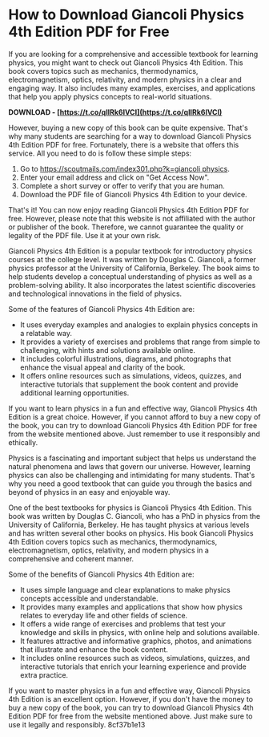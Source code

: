 
 
# How to Download Giancoli Physics 4th Edition PDF for Free
 
If you are looking for a comprehensive and accessible textbook for learning physics, you might want to check out Giancoli Physics 4th Edition. This book covers topics such as mechanics, thermodynamics, electromagnetism, optics, relativity, and modern physics in a clear and engaging way. It also includes many examples, exercises, and applications that help you apply physics concepts to real-world situations.
 
**DOWNLOAD - [https://t.co/qIIRk6lVCI](https://t.co/qIIRk6lVCI)**


 
However, buying a new copy of this book can be quite expensive. That's why many students are searching for a way to download Giancoli Physics 4th Edition PDF for free. Fortunately, there is a website that offers this service. All you need to do is follow these simple steps:
 
1. Go to [https://scoutmails.com/index301.php?k=giancoli physics](https://scoutmails.com/index301.php?k=giancoli%20physics).
2. Enter your email address and click on "Get Access Now".
3. Complete a short survey or offer to verify that you are human.
4. Download the PDF file of Giancoli Physics 4th Edition to your device.

That's it! You can now enjoy reading Giancoli Physics 4th Edition PDF for free. However, please note that this website is not affiliated with the author or publisher of the book. Therefore, we cannot guarantee the quality or legality of the PDF file. Use it at your own risk.
  
Giancoli Physics 4th Edition is a popular textbook for introductory physics courses at the college level. It was written by Douglas C. Giancoli, a former physics professor at the University of California, Berkeley. The book aims to help students develop a conceptual understanding of physics as well as a problem-solving ability. It also incorporates the latest scientific discoveries and technological innovations in the field of physics.
 
Some of the features of Giancoli Physics 4th Edition are:

- It uses everyday examples and analogies to explain physics concepts in a relatable way.
- It provides a variety of exercises and problems that range from simple to challenging, with hints and solutions available online.
- It includes colorful illustrations, diagrams, and photographs that enhance the visual appeal and clarity of the book.
- It offers online resources such as simulations, videos, quizzes, and interactive tutorials that supplement the book content and provide additional learning opportunities.

If you want to learn physics in a fun and effective way, Giancoli Physics 4th Edition is a great choice. However, if you cannot afford to buy a new copy of the book, you can try to download Giancoli Physics 4th Edition PDF for free from the website mentioned above. Just remember to use it responsibly and ethically.
  
Physics is a fascinating and important subject that helps us understand the natural phenomena and laws that govern our universe. However, learning physics can also be challenging and intimidating for many students. That's why you need a good textbook that can guide you through the basics and beyond of physics in an easy and enjoyable way.
 
One of the best textbooks for physics is Giancoli Physics 4th Edition. This book was written by Douglas C. Giancoli, who has a PhD in physics from the University of California, Berkeley. He has taught physics at various levels and has written several other books on physics. His book Giancoli Physics 4th Edition covers topics such as mechanics, thermodynamics, electromagnetism, optics, relativity, and modern physics in a comprehensive and coherent manner.
 
Some of the benefits of Giancoli Physics 4th Edition are:

- It uses simple language and clear explanations to make physics concepts accessible and understandable.
- It provides many examples and applications that show how physics relates to everyday life and other fields of science.
- It offers a wide range of exercises and problems that test your knowledge and skills in physics, with online help and solutions available.
- It features attractive and informative graphics, photos, and animations that illustrate and enhance the book content.
- It includes online resources such as videos, simulations, quizzes, and interactive tutorials that enrich your learning experience and provide extra practice.

If you want to master physics in a fun and effective way, Giancoli Physics 4th Edition is an excellent option. However, if you don't have the money to buy a new copy of the book, you can try to download Giancoli Physics 4th Edition PDF for free from the website mentioned above. Just make sure to use it legally and responsibly.
 8cf37b1e13
 
